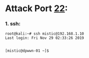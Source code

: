 # Attack Port [22](https://github.com/CiprianoBryan/CTF/blob/master/Puertos%20mas%20comunes.md):

### 1. ssh:
```
root@kali:~# ssh mistic@192.168.1.10
Last login: Fri Nov 29 02:33:26 2019


[mistic@dpwwn-01 ~]$
```